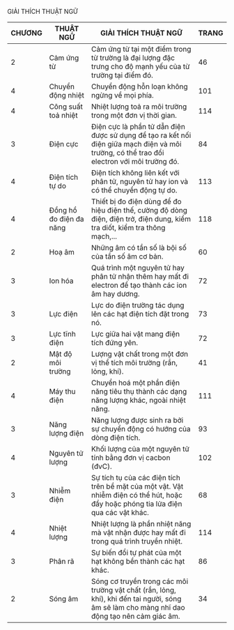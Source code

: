 GIẢI THÍCH THUẬT NGỮ

CHƯƠNG | THUẬT NGỮ | GIẢI THÍCH THUẬT NGỮ | TRANG
--- | --- | --- | ---
2 | Cảm ứng từ | Cảm ứng từ tại một điểm trong từ trường là đại lượng đặc trưng cho độ mạnh yếu của từ trường tại điểm đó. | 46
4 | Chuyển động nhiệt | Chuyển động hỗn loạn không ngừng về mọi phía. | 101
4 | Công suất toả nhiệt | Nhiệt lượng toả ra môi trường trong một đơn vị thời gian. | 114
3 | Điện cực | Điện cực là phần tử dẫn điện được sử dụng để tạo ra kết nối điện giữa mạch điện và môi trường, có thể trao đổi electron với môi trường đó. | 84
4 | Điện tích tự do | Điện tích không liên kết với phân tử, nguyên tử hay ion và có thể chuyển động tự do. | 113
4 | Đồng hồ đo điện đa năng | Thiết bị đo điện dùng để đo hiệu điện thế, cường độ dòng điện, điện trở, điện dung, kiểm tra diốt, kiểm tra thông mạch,... | 118
2 | Hoạ âm | Những âm có tần số là bội số của tần số âm cơ bản. | 60
3 | Ion hóa | Quá trình một nguyên tử hay phân tử nhận thêm hay mất đi electron để tạo thành các ion âm hay dương. | 72
3 | Lực điện | Lực do điện trường tác dụng lên các hạt điện tích đặt trong nó. | 73
3 | Lực tĩnh điện | Lực giữa hai vật mang điện tích đứng yên. | 72
2 | Mật độ môi trường | Lượng vật chất trong một đơn vị thể tích môi trường (rắn, lỏng, khí). | 41
4 | Máy thu điện | Chuyển hoá một phần điện năng tiêu thụ thành các dạng năng lượng khác, ngoài nhiệt năng. | 111
3 | Năng lượng điện | Năng lượng được sinh ra bởi sự chuyển động có hướng của dòng điện tích. | 93
4 | Nguyên tử lượng | Khối lượng của một nguyên tử tính bằng đơn vị cacbon (đvC). | 102
3 | Nhiễm điện | Sự tích tụ của các điện tích trên bề mặt của một vật. Vật nhiễm điện có thể hút, hoặc đẩy hoặc phóng tia lửa điện qua các vật khác. | 68
4 | Nhiệt lượng | Nhiệt lượng là phần nhiệt năng mà vật nhận được hay mất đi trong quá trình truyền nhiệt. | 114
3 | Phân rã | Sự biến đổi tự phát của một hạt không bền thành các hạt khác. | 86
2 | Sóng âm | Sóng cơ truyền trong các môi trường vật chất (rắn, lỏng, khí), khi đến tai người, sóng âm sẽ làm cho màng nhĩ dao động tạo nên cảm giác âm. | 34